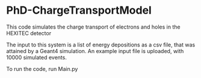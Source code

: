# PhD-ChargeTransportModel
This code simulates the charge transport of electrons and holes in the HEXITEC detector

The input to this system is a list of energy depositions as a csv file, that was attained by a Geant4 simulation. An example input file is uploaded, with 10000 simulated events. 

To run the code, run Main.py
